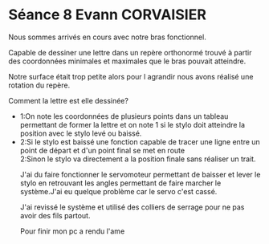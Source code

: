 <h1>Séance 8 Evann CORVAISIER</h1>
<p>Nous sommes arrivés en cours avec notre bras fonctionnel. </p>
<p>Capable de dessiner une lettre dans un repère orthonormé trouvé à partir des coordonnées minimales et maximales que le bras pouvait atteindre.</p>
<p>Notre surface était trop petite alors pour l agrandir nous avons réalisé une rotation du repère.</p>
<p>Comment la lettre est elle dessinée?</p>
<ul><li>1:On note les coordonnées de plusieurs points dans un tableau permettant de former la lettre et on note 1 si le stylo doit atteindre la position avec le stylo levé ou baissé. </li><li>2:Si le stylo est baissé une fonction capable de tracer une ligne entre un point de départ et d'un point final se met en route </li>2:Sinon le stylo va directement a la position finale sans réaliser un trait.  </li>
<p>J'ai du faire fonctionner le servomoteur permettant de baisser et lever le stylo en retrouvant les angles permettant de faire marcher le système.J'ai eu quelque problème car le servo c'est cassé. </p>
<p>J'ai revissé le système et utilisé des colliers de serrage pour ne pas avoir des fils partout.</p>
<p>Pour finir mon pc a rendu l'ame</p>

 


